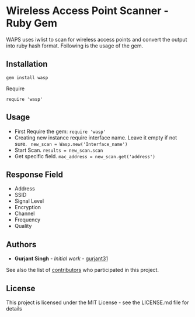 # Wireless Access Point Scanner - Ruby Gem

WAPS uses iwlist to scan for wireless access points and convert the output into ruby hash format. Following is the usage of the gem.

## Installation

```
gem install wasp
```
Require

```
require 'wasp'
```

## Usage

* First Require the gem: ``` require 'wasp' ```
* Creating new instance require interface name. Leave it empty if not sure. ``` new_scan = Wasp.new('Interface_name')```
* Start Scan. ```results = new_scan.scan``` 
* Get specific field. ``` mac_address = new_scan.get('address') ```

## Response Field

* Address
* SSID
* Signal Level
* Encryption
* Channel
* Frequency
* Quality

## Authors

* **Gurjant Singh** - *Initial work* - [gurjant31](https://github.com/gurjant31)

See also the list of [contributors](https://github.com/gurjant31/waps/contributors) who participated in this project.

## License

This project is licensed under the MIT License - see the LICENSE.md file for details
